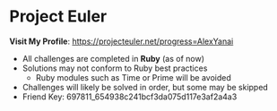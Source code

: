 Project Euler
=============

**Visit My Profile**: https://projecteuler.net/progress=AlexYanai

  - All challenges are completed in **Ruby** (as of now)
  - Solutions may not conform to Ruby best practices
    - Ruby modules such as Time or Prime will be avoided
  - Challenges will likely be solved in order, but some may be skipped
  - Friend Key: 697811_654938c241bcf3da075d117e3af2a4a3
